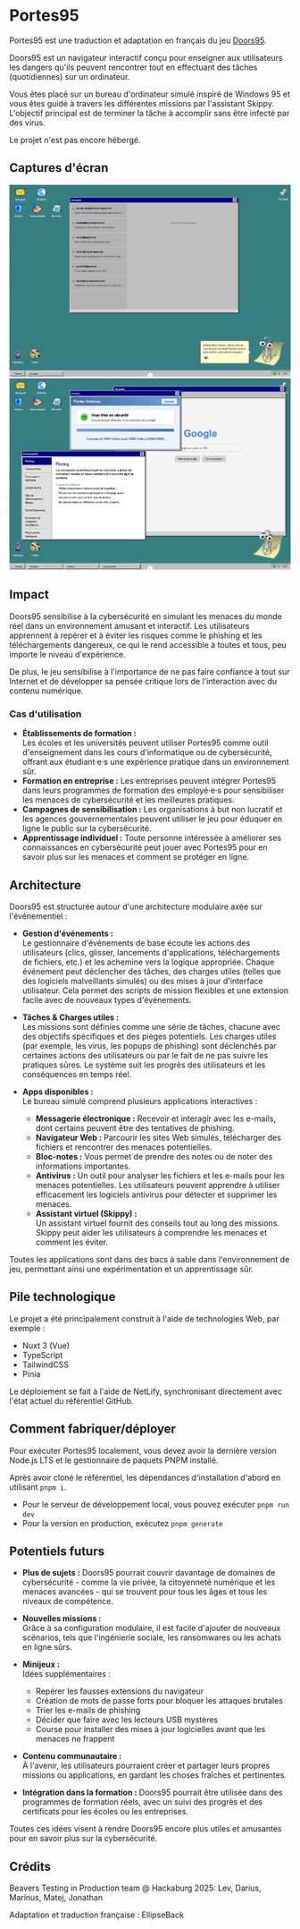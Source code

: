 # Portes95

Portes95 est une traduction et adaptation en français du jeu [Doors95](https://doors95.de).

Doors95 est un navigateur interactif conçu pour enseigner aux utilisateurs les dangers qu'ils peuvent rencontrer tout en effectuant des tâches (quotidiennes) sur un ordinateur.

Vous êtes placé sur un bureau d'ordinateur simulé inspiré de Windows 95 et vous êtes guidé à travers les différentes missions par l'assistant Skippy. L'objectif principal est de terminer la tâche à accomplir sans être infecté par des virus.

Le projet n'est pas encore hébergé.

## Captures d'écran
![Portes_95_Screenshot_1.png](https://github.com/EllipseHEP/portes95/blob/main/assets/screenshots/Portes_95_Screenshot_1.png "Portes_95_Screenshot_1.png")
![Portes_95_Screenshot_2.png](https://github.com/EllipseHEP/portes95/blob/main/assets/screenshots/Portes_95_Screenshot_2.png "Portes_95_Screenshot_2.png")

## Impact
Doors95 sensibilise à la cybersécurité en simulant les menaces du monde réel dans un environnement amusant et interactif. Les utilisateurs apprennent à repérer et à éviter les risques comme le phishing et les téléchargements dangereux, ce qui le rend accessible à toutes et tous, peu importe le niveau d'expérience.

De plus, le jeu sensibilise à l'importance de ne pas faire confiance à tout sur Internet et de développer sa pensée critique lors de l'interaction avec du contenu numérique.

### Cas d'utilisation
- **Établissements de formation :**  
    Les écoles et les universités peuvent utiliser Portes95 comme outil d'enseignement dans les cours d'informatique ou de cybersécurité, offrant aux étudiant·e·s une expérience pratique dans un environnement sûr.
- **Formation en entreprise :**
    Les entreprises peuvent intégrer Portes95 dans leurs programmes de formation des employé·e·s pour sensibiliser les menaces de cybersécurité et les meilleures pratiques.
- **Campagnes de sensibilisation :**
    Les organisations à but non lucratif et les agences gouvernementales peuvent utiliser le jeu pour éduquer en ligne le public sur la cybersécurité.
- **Apprentissage individuel :**
    Toute personne intéressée à améliorer ses connaissances en cybersécurité peut jouer avec Portes95 pour en savoir plus sur les menaces et comment se protéger en ligne.

## Architecture

Doors95 est structurée autour d'une architecture modulaire axée sur l'événementiel :

- **Gestion d'événements :**  
    Le gestionnaire d'événements de base écoute les actions des utilisateurs (clics, glisser, lancements d'applications, téléchargements de fichiers, etc.) et les achemine vers la logique appropriée. Chaque événement peut déclencher des tâches, des charges utiles (telles que des logiciels malveillants simulés) ou des mises à jour d'interface utilisateur. Cela permet des scripts de mission flexibles et une extension facile avec de nouveaux types d'événements.

- **Tâches & Charges utiles :**  
    Les missions sont définies comme une série de tâches, chacune avec des objectifs spécifiques et des pièges potentiels. Les charges utiles (par exemple, les virus, les popups de phishing) sont déclenchés par certaines actions des utilisateurs ou par le fait de ne pas suivre les pratiques sûres. Le système suit les progrès des utilisateurs et les conséquences en temps réel.

- **Apps disponibles :**  
    Le bureau simulé comprend plusieurs applications interactives :
    - **Messagerie électronique :** Recevoir et interagir avec les e-mails, dont certains peuvent être des tentatives de phishing.
    - **Navigateur Web :** Parcourir les sites Web simulés, télécharger des fichiers et rencontrer des menaces potentielles.
    - **Bloc-notes :** Vous permet de prendre des notes ou de noter des informations importantes.
    - **Antivirus :** Un outil pour analyser les fichiers et les e-mails pour les menaces potentielles. Les utilisateurs peuvent apprendre à utiliser efficacement les logiciels antivirus pour détecter et supprimer les menaces.
    - **Assistant virtuel (Skippy) :**  
      Un assistant virtuel fournit des conseils tout au long des missions. Skippy peut aider les utilisateurs à comprendre les menaces et comment les éviter.

Toutes les applications sont dans des bacs à sable dans l'environnement de jeu, permettant ainsi une expérimentation et un apprentissage sûr.

## Pile technologique

Le projet a été principalement construit à l'aide de technologies Web, par exemple :
- Nuxt 3 (Vue)
- TypeScript
- TailwindCSS
- Pinia

Le déploiement se fait à l'aide de NetLify, synchronisant directement avec l'état actuel du référentiel GitHub.

## Comment fabriquer/déployer

Pour exécuter Portes95 localement, vous devez avoir la dernière version Node.js LTS et le gestionnaire de paquets PNPM installé.  

Après avoir cloné le référentiel, les dépendances d'installation d'abord en utilisant `pnpm i`.

- Pour le serveur de développement local, vous pouvez exécuter `pnpm run dev`
- Pour la version en production, exécutez `pnpm generate`

## Potentiels futurs

- **Plus de sujets :**
    Doors95 pourrait couvrir davantage de domaines de cybersécurité - comme la vie privée, la citoyenneté numérique et les menaces avancées - qui se trouvent pour tous les âges et tous les niveaux de compétence.

- **Nouvelles missions :**  
    Grâce à sa configuration modulaire, il est facile d'ajouter de nouveaux scénarios, tels que l'ingénierie sociale, les ransomwares ou les achats en ligne sûrs.

- **Minijeux :**  
    Idées supplémentaires :
    - Repérer les fausses extensions du navigateur
    - Création de mots de passe forts pour bloquer les attaques brutales
    - Trier les e-mails de phishing
    - Décider que faire avec les lecteurs USB mystères
    - Course pour installer des mises à jour logicielles avant que les menaces ne frappent

- **Contenu communautaire :**  
    À l'avenir, les utilisateurs pourraient créer et partager leurs propres missions ou applications, en gardant les choses fraîches et pertinentes.

- **Intégration dans la formation :**
    Doors95 pourrait être utilisée dans des programmes de formation réels, avec un suivi des progrès et des certificats pour les écoles ou les entreprises.

Toutes ces idées visent à rendre Doors95 encore plus utiles et amusantes pour en savoir plus sur la cybersécurité.

## Crédits

Beavers Testing in Production team @ Hackaburg 2025: Lev, Darius, Marinus, Matej, Jonathan

Adaptation et traduction française : EllipseBack

